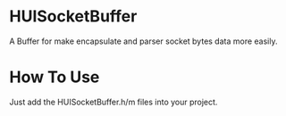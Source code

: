 HUISocketBuffer
===============

A Buffer for make encapsulate and parser socket bytes data more easily.

How To Use
===============
Just add the HUISocketBuffer.h/m files into your project.
